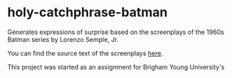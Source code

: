 # holy-catchphrase-batman
Generates expressions of surprise based on the screenplays of the 1960s Batman series by Lorenzo Semple, Jr.

You can find the source text of the screenplays [here](https://www.springfieldspringfield.co.uk/episode_scripts.php?tv-show=batman-1966 "Batman 1966 Episode Scripts").

This project was started as an assignment for Brigham Young University's 
